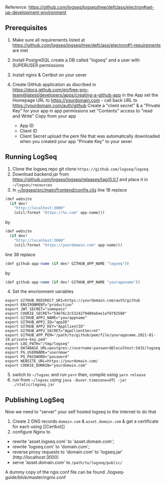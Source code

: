 Reference: https://github.com/logseq/logseq/tree/defclass/electron#set-up-development-environment

## Prerequisites
1. Make sure all requirements listed at https://github.com/logseq/logseq/tree/defclass/electron#1-requirements are met

2. Install PostgreSQL create a DB called "logseq" and a user with SUPERUSER permissions 

4. Install nginx & Certbot on your sever 

5. Create GitHub application as discribed in https://docs.github.com/en/free-pro-team@latest/developers/apps/creating-a-github-app
  in the App set the Homepage URL to https://yourdomain.com - call back URL to https://yourdomain.com/auth/github
  Create a "client secret" & a "Private Key" for your app
  in app permissions set "Contents" access to "read and Write"
  Copy from your app
    * App ID
    * Client ID
    * Client Secret
  upload the pem file that was automatically downloaded when you created your app "Private Key" to your sever


## Running LogSeq 
1. Clone the logseq repo git clone `https://github.com/logseq/logseq`
2. Download backend.jar from https://github.com/logseq/logseq/releases/tag/0.0.1 and place it in `~/logsec/resources`
3. In [~/logseq/src/main/frontend/config.cljs](https://github.com/logseq/logseq/blob/master/src/main/frontend/config.cljs)
   line 18 replace
```javascript
(def website
  (if dev?
    "http://localhost:3000"
    (util/format "https://%s.com" app-name)))
```
by
```javascript
(def website
  (if dev?
    "http://localhost:3000"
    (util/format "https://yourdomain.com" app-name)))
```
   line 38 replace 
```javascript
(def github-app-name (if dev? GITHUB_APP_NAME "logseq"))
```
by
```javascript
(def github-app-name (if dev? GITHUB_APP_NAME "yourappname"))
```

4. Set the envrionment variables
```shell
export GITHUB_REDIRECT_URI=https://yourdomain.com/auth/github
export ENVIRONMENT="production"
export JWT_SECRET="somepass"
export COOKIE_SECRET="54676c2c5324279480a6ee1af0792588"
export GITHUB_APP2_NAME="yourappname"
export GITHUB_APP2_ID="appID"
export GITHUB_APP2_KEY="AppClientID"
export GITHUB_APP2_SECRET="AppClientSecret"
export GITHUB_APP_PEM="/path/to/github/pem/file/yourappname.2021-01-19.private-key.pem"
export LOG_PATH="/tmp/logseq"
export DATABASE_URL=postgres://username:password@localhost:5432/logseq
export PG_USERNAME="usernmae"
export PG_PASSWORD="password"
export WEBSITE_URL=https://yourdomain.com/
export COOKIE_DOMAIN="yourdomain.com"
```

5. switch to `~/logsec` and run `yarn` then, compile using `yarn release`
6. run from `~/logsec` using `java -Duser.timezone=UTC -jar ./static/logseq.jar`

## Publishing LogSeq
Now we need to "server" your self hosted logseq to the internet to do that

1. Create 2 DNS records  `domain.com`  & `asset.domain.com` & get a certificate for each using [[Certbot]]
2. configure Nginx to 
- rewrite 'asset.logseq.com' to 'asset.domain.com';
- rewrite 'logseq.com' to 'domain.com';
- reverse proxy requests to  'domain.com' to 'logseq.jar' (http://localhost:3000)
- serve 'asset.domain.com' to `/path/to/logseq/public/`

A dummy copy of the ngix.conf file can be found ./logseq-guide/blob/master/ngnix.conf
